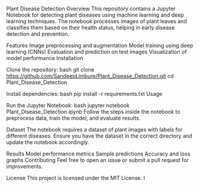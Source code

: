Plant Disease Detection
Overview
This repository contains a Jupyter Notebook for detecting plant diseases using machine learning and deep learning techniques. The notebook processes images of plant leaves and classifies them based on their health status, helping in early disease detection and prevention.

Features
Image preprocessing and augmentation
Model training using deep learning (CNNs)
Evaluation and prediction on test images
Visualization of model performance
Installation

Clone the repository:
bash
git clone https://github.com/SandeepLimbure/Plant_Disease_Detection.git
cd Plant_Disease_Detection

Install dependencies:
bash
pip install -r requirements.txt
Usage

Run the Jupyter Notebook:
bash
jupyter notebook Plant_Disease_Detection.ipynb
Follow the steps inside the notebook to preprocess data, train the model, and evaluate results.

Dataset
The notebook requires a dataset of plant images with labels for different diseases. Ensure you have the dataset in the correct directory and update the notebook accordingly.

Results
Model performance metrics
Sample predictions
Accuracy and loss graphs
Contributing
Feel free to open an issue or submit a pull request for improvements.

License
This project is licensed under the MIT License. l









